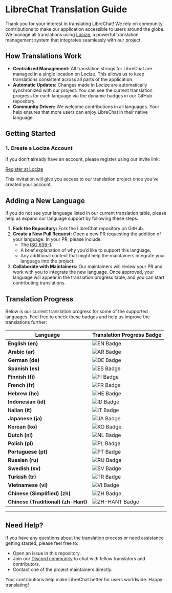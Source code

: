 # LibreChat Translation Guide

Thank you for your interest in translating LibreChat! We rely on community contributions to make our application accessible to users around the globe. We manage all translations using [Locize](https://locize.com), a powerful translation management system that integrates seamlessly with our project.

## How Translations Work

- **Centralized Management:** All translation strings for LibreChat are managed in a single location on Locize. This allows us to keep translations consistent across all parts of the application.
- **Automatic Updates:** Changes made in Locize are automatically synchronized with our project. You can see the current translation progress for each language via the dynamic badges in our GitHub repository.
- **Community Driven:** We welcome contributions in all languages. Your help ensures that more users can enjoy LibreChat in their native language.

## Getting Started

### 1. Create a Locize Account

If you don't already have an account, please register using our invite link:

[Register at Locize](https://www.locize.app/register?invitation=t1VDfqoRvj8eUkd1JasxxrBCCI4SAqeeofa2YumAgmVDRxkr4vO1jKqNmpaNCv7H)

This invitation will give you access to our translation project once you’ve created your account.


## Adding a New Language

If you do not see your language listed in our current translation table, please help us expand our language support by following these steps:

1. **Fork the Repository:** Fork the LibreChat repository on GitHub.
2. **Create a New Pull Request:** Open a new PR requesting the addition of your language. In your PR, please include:
    - The [ISO 639-1](https://www.w3schools.com/tags/ref_language_codes.asp).
    - A brief explanation of why you’d like to support this language.
    - Any additional context that might help the maintainers integrate your language into the project.
3. **Collaborate with Maintainers:** Our maintainers will review your PR and work with you to integrate the new language. Once approved, your language will appear in the translation progress table, and you can start contributing translations.

## Translation Progress

Below is our current translation progress for some of the supported languages. Feel free to check these badges and help us improve the translations further:

| Language                              | Translation Progress Badge |
|---------------------------------------|----------------------------|
| **English (en)**                      | ![EN Badge](https://img.shields.io/badge/dynamic/json.svg?style=for-the-badge&color=2096F3&label=EN&query=%24.versions%5B'latest'%5D.languages%5B'en'%5D.translatedPercentage&url=https://api.locize.app/badgedata/4cb2598b-ed4d-469c-9b04-2ed531a8cb45&suffix=%+translated&link=https://www.locize.com&prefix=EN:+) |
| **Arabic (ar)**                       | ![AR Badge](https://img.shields.io/badge/dynamic/json.svg?style=for-the-badge&color=2096F3&label=AR&query=%24.versions%5B'latest'%5D.languages%5B'ar'%5D.translatedPercentage&url=https://api.locize.app/badgedata/4cb2598b-ed4d-469c-9b04-2ed531a8cb45&suffix=%+translated&link=https://www.locize.com&prefix=AR:+) |
| **German (de)**                       | ![DE Badge](https://img.shields.io/badge/dynamic/json.svg?style=for-the-badge&color=2096F3&label=DE&query=%24.versions%5B'latest'%5D.languages%5B'de'%5D.translatedPercentage&url=https://api.locize.app/badgedata/4cb2598b-ed4d-469c-9b04-2ed531a8cb45&suffix=%+translated&link=https://www.locize.com&prefix=DE:+) |
| **Spanish (es)**                      | ![ES Badge](https://img.shields.io/badge/dynamic/json.svg?style=for-the-badge&color=2096F3&label=ES&query=%24.versions%5B'latest'%5D.languages%5B'es'%5D.translatedPercentage&url=https://api.locize.app/badgedata/4cb2598b-ed4d-469c-9b04-2ed531a8cb45&suffix=%+translated&link=https://www.locize.com&prefix=ES:+) |
| **Finnish (fi)**                      | ![FI Badge](https://img.shields.io/badge/dynamic/json.svg?style=for-the-badge&color=2096F3&label=FI&query=%24.versions%5B'latest'%5D.languages%5B'fi'%5D.translatedPercentage&url=https://api.locize.app/badgedata/4cb2598b-ed4d-469c-9b04-2ed531a8cb45&suffix=%+translated&link=https://www.locize.com&prefix=FI:+) |
| **French (fr)**                       | ![FR Badge](https://img.shields.io/badge/dynamic/json.svg?style=for-the-badge&color=2096F3&label=FR&query=%24.versions%5B'latest'%5D.languages%5B'fr'%5D.translatedPercentage&url=https://api.locize.app/badgedata/4cb2598b-ed4d-469c-9b04-2ed531a8cb45&suffix=%+translated&link=https://www.locize.com&prefix=FR:+) |
| **Hebrew (he)**                       | ![HE Badge](https://img.shields.io/badge/dynamic/json.svg?style=for-the-badge&color=2096F3&label=HE&query=%24.versions%5B'latest'%5D.languages%5B'he'%5D.translatedPercentage&url=https://api.locize.app/badgedata/4cb2598b-ed4d-469c-9b04-2ed531a8cb45&suffix=%+translated&link=https://www.locize.com&prefix=HE:+) |
| **Indonesian (id)**                   | ![ID Badge](https://img.shields.io/badge/dynamic/json.svg?style=for-the-badge&color=2096F3&label=ID&query=%24.versions%5B'latest'%5D.languages%5B'id'%5D.translatedPercentage&url=https://api.locize.app/badgedata/4cb2598b-ed4d-469c-9b04-2ed531a8cb45&suffix=%+translated&link=https://www.locize.com&prefix=ID:+) |
| **Italian (it)**                      | ![IT Badge](https://img.shields.io/badge/dynamic/json.svg?style=for-the-badge&color=2096F3&label=IT&query=%24.versions%5B'latest'%5D.languages%5B'it'%5D.translatedPercentage&url=https://api.locize.app/badgedata/4cb2598b-ed4d-469c-9b04-2ed531a8cb45&suffix=%+translated&link=https://www.locize.com&prefix=IT:+) |
| **Japanese (ja)**                     | ![JA Badge](https://img.shields.io/badge/dynamic/json.svg?style=for-the-badge&color=2096F3&label=JA&query=%24.versions%5B'latest'%5D.languages%5B'ja'%5D.translatedPercentage&url=https://api.locize.app/badgedata/4cb2598b-ed4d-469c-9b04-2ed531a8cb45&suffix=%+translated&link=https://www.locize.com&prefix=JA:+) |
| **Korean (ko)**                       | ![KO Badge](https://img.shields.io/badge/dynamic/json.svg?style=for-the-badge&color=2096F3&label=KO&query=%24.versions%5B'latest'%5D.languages%5B'ko'%5D.translatedPercentage&url=https://api.locize.app/badgedata/4cb2598b-ed4d-469c-9b04-2ed531a8cb45&suffix=%+translated&link=https://www.locize.com&prefix=KO:+) |
| **Dutch (nl)**                        | ![NL Badge](https://img.shields.io/badge/dynamic/json.svg?style=for-the-badge&color=2096F3&label=NL&query=%24.versions%5B'latest'%5D.languages%5B'nl'%5D.translatedPercentage&url=https://api.locize.app/badgedata/4cb2598b-ed4d-469c-9b04-2ed531a8cb45&suffix=%+translated&link=https://www.locize.com&prefix=NL:+) |
| **Polish (pl)**                       | ![PL Badge](https://img.shields.io/badge/dynamic/json.svg?style=for-the-badge&color=2096F3&label=PL&query=%24.versions%5B'latest'%5D.languages%5B'pl'%5D.translatedPercentage&url=https://api.locize.app/badgedata/4cb2598b-ed4d-469c-9b04-2ed531a8cb45&suffix=%+translated&link=https://www.locize.com&prefix=PL:+) |
| **Portuguese (pt)**                   | ![PT Badge](https://img.shields.io/badge/dynamic/json.svg?style=for-the-badge&color=2096F3&label=PT&query=%24.versions%5B'latest'%5D.languages%5B'pt'%5D.translatedPercentage&url=https://api.locize.app/badgedata/4cb2598b-ed4d-469c-9b04-2ed531a8cb45&suffix=%+translated&link=https://www.locize.com&prefix=PT:+) |
| **Russian (ru)**                      | ![RU Badge](https://img.shields.io/badge/dynamic/json.svg?style=for-the-badge&color=2096F3&label=RU&query=%24.versions%5B'latest'%5D.languages%5B'ru'%5D.translatedPercentage&url=https://api.locize.app/badgedata/4cb2598b-ed4d-469c-9b04-2ed531a8cb45&suffix=%+translated&link=https://www.locize.com&prefix=RU:+) |
| **Swedish (sv)**                      | ![SV Badge](https://img.shields.io/badge/dynamic/json.svg?style=for-the-badge&color=2096F3&label=SV&query=%24.versions%5B'latest'%5D.languages%5B'sv'%5D.translatedPercentage&url=https://api.locize.app/badgedata/4cb2598b-ed4d-469c-9b04-2ed531a8cb45&suffix=%+translated&link=https://www.locize.com&prefix=SV:+) |
| **Turkish (tr)**                      | ![TR Badge](https://img.shields.io/badge/dynamic/json.svg?style=for-the-badge&color=2096F3&label=TR&query=%24.versions%5B'latest'%5D.languages%5B'tr'%5D.translatedPercentage&url=https://api.locize.app/badgedata/4cb2598b-ed4d-469c-9b04-2ed531a8cb45&suffix=%+translated&link=https://www.locize.com&prefix=TR:+) |
| **Vietnamese (vi)**                   | ![VI Badge](https://img.shields.io/badge/dynamic/json.svg?style=for-the-badge&color=2096F3&label=VI&query=%24.versions%5B'latest'%5D.languages%5B'vi'%5D.translatedPercentage&url=https://api.locize.app/badgedata/4cb2598b-ed4d-469c-9b04-2ed531a8cb45&suffix=%+translated&link=https://www.locize.com&prefix=VI:+) |
| **Chinese (Simplified) (zh)**         | ![ZH Badge](https://img.shields.io/badge/dynamic/json.svg?style=for-the-badge&color=2096F3&label=ZH&query=%24.versions%5B'latest'%5D.languages%5B'zh'%5D.translatedPercentage&url=https://api.locize.app/badgedata/4cb2598b-ed4d-469c-9b04-2ed531a8cb45&suffix=%+translated&link=https://www.locize.com&prefix=ZH:+) |
| **Chinese (Traditional) (zh-Hant)**   | ![ZH-HANT Badge](https://img.shields.io/badge/dynamic/json.svg?style=for-the-badge&color=2096F3&label=ZH-HANT&query=%24.versions%5B'latest'%5D.languages%5B'zh-Hant'%5D.translatedPercentage&url=https://api.locize.app/badgedata/4cb2598b-ed4d-469c-9b04-2ed531a8cb45&suffix=%+translated&link=https://www.locize.com&prefix=ZH-HANT:+) |

---

## Need Help?

If you have any questions about the translation process or need assistance getting started, please feel free to:

- Open an issue in this repository.
- Join our [Discord community](https://discord.librechat.ai) to chat with fellow translators and contributors.
- Contact one of the project maintainers directly.

Your contributions help make LibreChat better for users worldwide. Happy translating!
